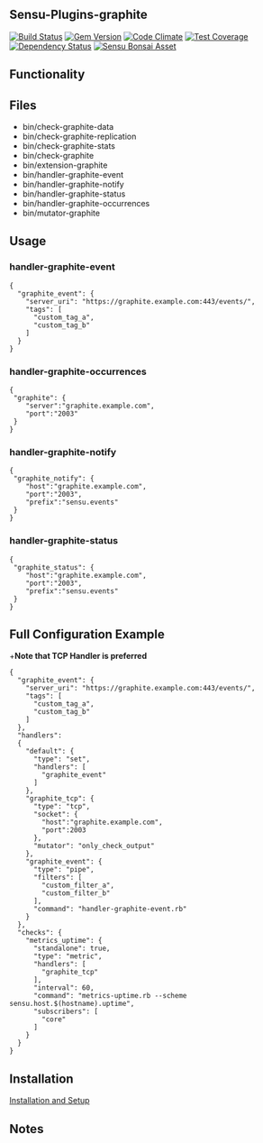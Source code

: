 ## Sensu-Plugins-graphite

[ ![Build Status](https://travis-ci.org/sensu-plugins/sensu-plugins-graphite.svg?branch=master)](https://travis-ci.org/sensu-plugins/sensu-plugins-graphite)
[![Gem Version](https://badge.fury.io/rb/sensu-plugins-graphite.svg)](http://badge.fury.io/rb/sensu-plugins-graphite)
[![Code Climate](https://codeclimate.com/github/sensu-plugins/sensu-plugins-graphite/badges/gpa.svg)](https://codeclimate.com/github/sensu-plugins/sensu-plugins-graphite)
[![Test Coverage](https://codeclimate.com/github/sensu-plugins/sensu-plugins-graphite/badges/coverage.svg)](https://codeclimate.com/github/sensu-plugins/sensu-plugins-graphite)
[![Dependency Status](https://gemnasium.com/sensu-plugins/sensu-plugins-graphite.svg)](https://gemnasium.com/sensu-plugins/sensu-plugins-graphite)
[![Sensu Bonsai Asset](https://img.shields.io/badge/Bonsai-Download%20Me-brightgreen.svg?colorB=89C967&logo=sensu)](https://bonsai.sensu.io/assets/ivoamorim/sensu-plugins-graphite)

## Functionality

## Files
 * bin/check-graphite-data
 * bin/check-graphite-replication
 * bin/check-graphite-stats
 * bin/check-graphite
 * bin/extension-graphite
 * bin/handler-graphite-event
 * bin/handler-graphite-notify
 * bin/handler-graphite-status
 * bin/handler-graphite-occurrences
 * bin/mutator-graphite

## Usage

### handler-graphite-event
```
{
  "graphite_event": {
    "server_uri": "https://graphite.example.com:443/events/",
    "tags": [
      "custom_tag_a",
      "custom_tag_b"
    ]
  }
}
```

### handler-graphite-occurrences
```
{
 "graphite": {
    "server":"graphite.example.com",
    "port":"2003"
 }
}
```

### handler-graphite-notify
```
{
 "graphite_notify": {
    "host":"graphite.example.com",
    "port":"2003",
    "prefix":"sensu.events"
 }
}
```

### handler-graphite-status
```
{
 "graphite_status": {
    "host":"graphite.example.com",
    "port":"2003",
    "prefix":"sensu.events"
 }
}
```

## Full Configuration Example
+**Note that TCP Handler is preferred**
```
{
  "graphite_event": {
    "server_uri": "https://graphite.example.com:443/events/",
    "tags": [
      "custom_tag_a",
      "custom_tag_b"
    ]
  },
  "handlers":
  {
    "default": {
      "type": "set",
      "handlers": [
        "graphite_event"
      ]
    },
    "graphite_tcp": {
      "type": "tcp",
      "socket": {
        "host":"graphite.example.com",
        "port":2003
      },
      "mutator": "only_check_output"
    },
    "graphite_event": {
      "type": "pipe",
      "filters": [
        "custom_filter_a",
        "custom_filter_b"
      ],
      "command": "handler-graphite-event.rb"
    }
  },
  "checks": {
    "metrics_uptime": {
      "standalone": true,
      "type": "metric",
      "handlers": [
        "graphite_tcp"
      ],
      "interval": 60,
      "command": "metrics-uptime.rb --scheme sensu.host.$(hostname).uptime",
      "subscribers": [
        "core"
      ]
    }
  }
}
```

## Installation

[Installation and Setup](http://sensu-plugins.io/docs/installation_instructions.html)

## Notes
